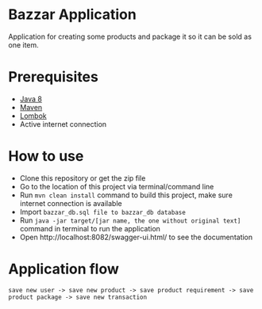 # Bazzar Application
Application for creating some products and package it so it can be sold as one item.

# Prerequisites
  
  - [Java 8](https://adoptopenjdk.net/)
  - [Maven](https://maven.apache.org/)
  - [Lombok](https://www.journaldev.com/18124/java-project-lombok)
  - Active internet connection

# How to use
  
  - Clone this repository or get the zip file
  - Go to the location of this project via terminal/command line
  - Run ```mvn clean install``` command to build this project, make sure internet connection is available
  - Import ```bazzar_db.sql file to bazzar_db database```
  - Run ```java -jar target/[jar name, the one without original text]``` command in terminal to run the application
  - Open http://localhost:8082/swagger-ui.html/ to see the documentation
  
# Application flow

    save new user -> save new product -> save product requirement -> save product package -> save new transaction
